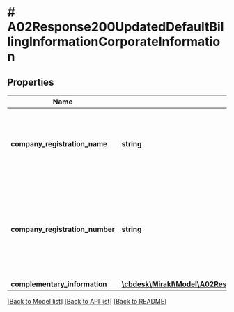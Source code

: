 # # A02Response200UpdatedDefaultBillingInformationCorporateInformation

## Properties

Name | Type | Description | Notes
------------ | ------------- | ------------- | -------------
**company_registration_name** | **string** | The name of the shop company, as registered in the business registry of the shop country | [optional]
**company_registration_number** | **string** | The unique code used to identify the shop company and verify its legal existence as an incorporated entity | [optional]
**complementary_information** | [**\cbdesk\Mirakl\Model\A02Response200UpdatedDefaultBillingInformationCorporateInformationComplementaryInformation**](A02Response200UpdatedDefaultBillingInformationCorporateInformationComplementaryInformation.md) |  | [optional]

[[Back to Model list]](../../README.md#models) [[Back to API list]](../../README.md#endpoints) [[Back to README]](../../README.md)
